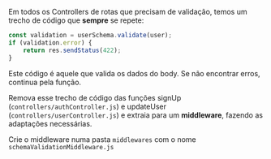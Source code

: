 Em todos os Controllers de rotas que precisam de validação, temos um trecho de código que **sempre** se repete:

```javascript
const validation = userSchema.validate(user);
if (validation.error) {
	return res.sendStatus(422);
}
```

Este código é aquele que valida os dados do body. Se não encontrar erros, continua pela função.

Remova esse trecho de código das funções signUp (`controllers/authController.js`) e updateUser (`controllers/userController.js`) e extraia para um **middleware**, fazendo as adaptações necessárias. 

Crie o middleware numa pasta `middlewares` com o nome `schemaValidationMiddleware.js`
